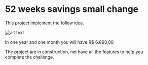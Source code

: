 # 52 weeks savings small change

This project implement the follow idea.

![alt text](http://portal.netsorte.com.br/wp-content/uploads/2017/03/poupar-dineheiro-netsorte.jpg)

In one year and one month you will have R$ 6.890,00.

The project are in construction, not have all the features to help you complete the challenge.
